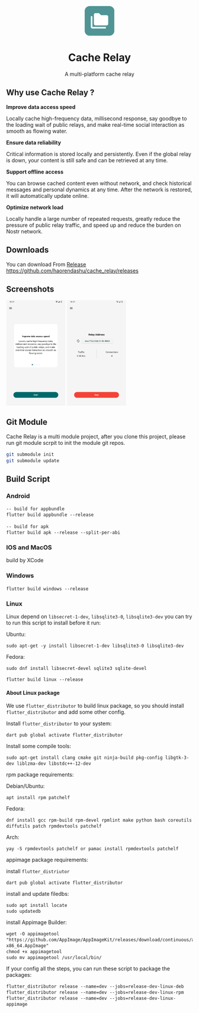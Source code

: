<div align="center">

<img src="./assets/imgs/logo/logo_android.png" alt="Cache Relay Logo" title="Cache Relay logo" width="80"/>

# Cache Relay

A multi-platform cache relay

</div>

## Why use Cache Relay ?

**Improve data access speed**

Locally cache high-frequency data, millisecond response, say goodbye to the loading wait of public relays, and make real-time social interaction as smooth as flowing water.

**Ensure data reliability**

Critical information is stored locally and persistently. Even if the global relay is down, your content is still safe and can be retrieved at any time.

**Support offline access**

You can browse cached content even without network, and check historical messages and personal dynamics at any time. After the network is restored, it will automatically update online.

**Optimize network load**

Locally handle a large number of repeated requests, greatly reduce the pressure of public relay traffic, and speed up and reduce the burden on Nostr network.

## Downloads

You can download From [Release](https://github.com/haorendashu/cache_relay/releases) https://github.com/haorendashu/cache_relay/releases

## Screenshots

[<img src="./screenshots/screenshot1.png" width=160>](./screenshots/screenshot1.png)
[<img src="./screenshots/screenshot2.png" width=160>](./screenshots/screenshot2.png)

## Git Module

Cache Relay is a multi module project, after you clone this project, please run git module scrpit to init the module git repos.

``` bash
git submodule init
git submodule update
```

## Build Script

### Android

```
-- build for appbundle
flutter build appbundle --release

-- build for apk
flutter build apk --release --split-per-abi
```

### IOS and MacOS

build by XCode

### Windows

```
flutter build windows --release
```

### Linux

Linux depend on ```libsecret-1-dev```, ```libsqlite3-0```, ```libsqlite3-dev``` you can try to run this script to install before it run: 

Ubuntu:

```
sudo apt-get -y install libsecret-1-dev libsqlite3-0 libsqlite3-dev
```

Fedora:

```
sudo dnf install libsecret-devel sqlite3 sqlite-devel
```

```
flutter build linux --release
```

#### About Linux package

We use ```flutter_distributor``` to build linux package, so you should install ```flutter_distributor``` and add some other config.

Install ```flutter_distributor``` to your system:

```
dart pub global activate flutter_distributor
```

Install some compile tools:


```
sudo apt-get install clang cmake git ninja-build pkg-config libgtk-3-dev liblzma-dev libstdc++-12-dev
```

rpm package requirements:

Debian/Ubuntu: 

```
apt install rpm patchelf
```

Fedora: 

```
dnf install gcc rpm-build rpm-devel rpmlint make python bash coreutils diffutils patch rpmdevtools patchelf
```

Arch:

```
yay -S rpmdevtools patchelf or pamac install rpmdevtools patchelf
```

appimage package requirements:

install ```flutter_distriutor```

```
dart pub global activate flutter_distributor
```

install and update filedbs:

```
sudo apt install locate
sudo updatedb
```

install Appimage Builder:

```
wget -O appimagetool "https://github.com/AppImage/AppImageKit/releases/download/continuous/appimagetool-x86_64.AppImage"
chmod +x appimagetool
sudo mv appimagetool /usr/local/bin/
```

If your config all the steps, you can run these script to package the packages:

```
flutter_distributor release --name=dev --jobs=release-dev-linux-deb
flutter_distributor release --name=dev --jobs=release-dev-linux-rpm
flutter_distributor release --name=dev --jobs=release-dev-linux-appimage
```
